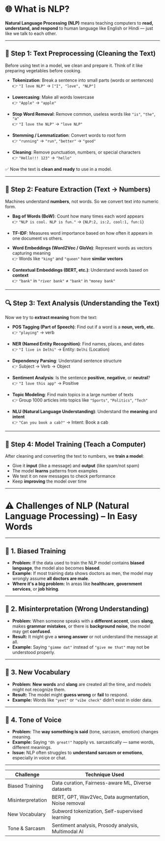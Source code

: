 # 🌐 What is NLP?

**Natural Language Processing (NLP)** means teaching computers to **read, understand, and respond** to human language like English or Hindi — just like we talk to each other.

---

## 🔧 Step 1: Text Preprocessing (Cleaning the Text)

Before using text in a model, we clean and prepare it. Think of it like preparing vegetables before cooking.

- **Tokenization**: Break a sentence into small parts (words or sentences)  
  👉 `"I love NLP"` → `["I", "love", "NLP"]`

- **Lowercasing**: Make all words lowercase  
  👉 `"Apple"` → `"apple"`

- **Stop Word Removal**: Remove common, useless words like `"is"`, `"the"`, `"a"`  
  👉 `"I love the NLP"` → `"love NLP"`

- **Stemming / Lemmatization**: Convert words to root form  
  👉 `"running"` → `"run"`, `"better"` → `"good"`

- **Cleaning**: Remove punctuation, numbers, or special characters  
  👉 `"Hello!!! 123"` → `"hello"`

✅ Now the text is **clean and ready** to use in a model.

---

## 🔢 Step 2: Feature Extraction (Text → Numbers)

Machines understand **numbers**, not words. So we convert text into numeric form.

- **Bag of Words (BoW)**: Count how many times each word appears  
  👉 `"NLP is cool. NLP is fun."` → `{NLP:2, is:2, cool:1, fun:1}`

- **TF-IDF**: Measures word importance based on how often it appears in one document vs others.

- **Word Embeddings (Word2Vec / GloVe)**: Represent words as vectors capturing meaning  
  👉 Words like `"king"` and `"queen"` have **similar vectors**

- **Contextual Embeddings (BERT, etc.)**: Understand words based on **context**  
  👉 `"bank"` in `"river bank"` ≠ `"bank"` in `"money bank"`

---

## 🔍 Step 3: Text Analysis (Understanding the Text)

Now we try to **extract meaning** from the text:

- **POS Tagging (Part of Speech)**: Find out if a word is a **noun, verb, etc.**  
  👉 `"playing"` → verb

- **NER (Named Entity Recognition)**: Find names, places, and dates  
  👉 `"I live in Delhi"` → Entity: `Delhi` (Location)

- **Dependency Parsing**: Understand sentence structure  
  👉 Subject → Verb → Object

- **Sentiment Analysis**: Is the sentence **positive**, **negative**, or **neutral**?  
  👉 `"I love this app"` → Positive

- **Topic Modeling**: Find main topics in a large number of texts  
  👉 Group 1000 articles into topics like `"Sports"`, `"Politics"`, `"Tech"`

- **NLU (Natural Language Understanding)**: Understand the **meaning** and **intent**  
  👉 `"Can you book a cab?"` → Intent: Book a cab

---

## 🧠 Step 4: Model Training (Teach a Computer)

After cleaning and converting the text to numbers, we **train a model**:

- Give it **input** (like a message) and **output** (like spam/not spam)
- The model **learns** patterns from examples
- We test it on new messages to check performance
- Keep **improving** the model over time

---

# ⚠️ Challenges of NLP (Natural Language Processing) – In Easy Words

---

## 🔹 1. Biased Training

- **Problem:** If the data used to train the NLP model contains **biased language**, the model also becomes **biased**.
- **Example:** If most training data shows doctors as men, the model may wrongly assume **all doctors are male**.
- **Where it's a big problem:** In areas like **healthcare**, **government services**, or **job hiring**.

---

## 🔹 2. Misinterpretation (Wrong Understanding)

- **Problem:** When someone speaks with a **different accent**, uses **slang**, makes **grammar mistakes**, or there is **background noise**, the model may get **confused**.
- **Result:** It might give a **wrong answer** or not understand the message at all.
- **Example:** Saying `"gimme dat"` instead of `"give me that"` may not be understood properly.

---

## 🔹 3. New Vocabulary

- **Problem:** **New words** and **slang** are created all the time, and models might not recognize them.
- **Result:** The model might **guess wrong** or **fail** to respond.
- **Example:** Words like `"yeet"` or `"vibe check"` didn’t exist in older data.

---

## 🔹 4. Tone of Voice

- **Problem:** The **way something is said** (tone, sarcasm, emotion) changes meaning.
- **Example:** Saying `"Oh great!"` happily vs. sarcastically — same words, different meanings.
- **Issue:** NLP often struggles to **understand sarcasm or emotions**, especially in voice or chat.

---


| Challenge         | Technique Used                                       |
| ----------------- | ---------------------------------------------------- |
| Biased Training   | Data curation, Fairness-aware ML, Diverse datasets   |
| Misinterpretation | BERT, GPT, Wav2Vec, Data augmentation, Noise removal |
| New Vocabulary    | Subword tokenization, Self-supervised learning       |
| Tone & Sarcasm    | Sentiment analysis, Prosody analysis, Multimodal AI  |


